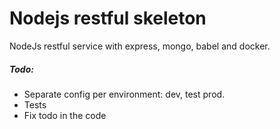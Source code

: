 # Nodejs restful skeleton

NodeJs restful service with express, mongo, babel and docker. 

##### Todo:
- Separate config per environment: dev, test prod.
- Tests
- Fix todo in the code
